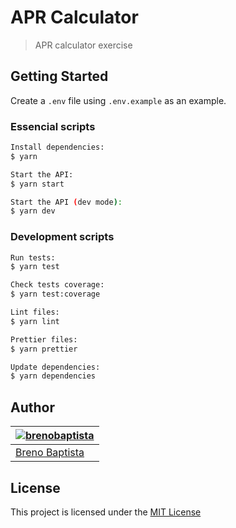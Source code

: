 # APR Calculator

> APR calculator exercise

## Getting Started

Create a `.env` file using `.env.example` as an example.

### Essencial scripts

```sh
Install dependencies:
$ yarn

Start the API:
$ yarn start

Start the API (dev mode):
$ yarn dev
```

### Development scripts

```sh
Run tests:
$ yarn test

Check tests coverage:
$ yarn test:coverage

Lint files:
$ yarn lint

Prettier files:
$ yarn prettier

Update dependencies:
$ yarn dependencies
```

## Author

| [![brenobaptista](https://avatars1.githubusercontent.com/u/47641641?s=120&v=4)](https://github.com/brenobaptista) |
| ----------------------------------------------------------------------------------------------------------------- |
| [Breno Baptista](https://github.com/brenobaptista)                                                                |

## License

This project is licensed under the [MIT License](/LICENSE)
